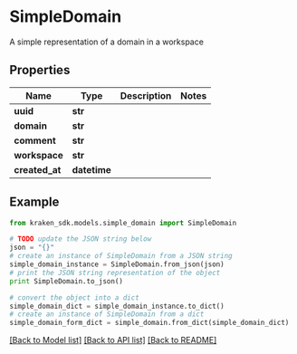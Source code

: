 # SimpleDomain

A simple representation of a domain in a workspace

## Properties
Name | Type | Description | Notes
------------ | ------------- | ------------- | -------------
**uuid** | **str** |  | 
**domain** | **str** |  | 
**comment** | **str** |  | 
**workspace** | **str** |  | 
**created_at** | **datetime** |  | 

## Example

```python
from kraken_sdk.models.simple_domain import SimpleDomain

# TODO update the JSON string below
json = "{}"
# create an instance of SimpleDomain from a JSON string
simple_domain_instance = SimpleDomain.from_json(json)
# print the JSON string representation of the object
print SimpleDomain.to_json()

# convert the object into a dict
simple_domain_dict = simple_domain_instance.to_dict()
# create an instance of SimpleDomain from a dict
simple_domain_form_dict = simple_domain.from_dict(simple_domain_dict)
```
[[Back to Model list]](../README.md#documentation-for-models) [[Back to API list]](../README.md#documentation-for-api-endpoints) [[Back to README]](../README.md)


